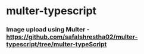 # multer-typescript
### Image upload using Multer - <a href = "https://github.com/safalshrestha02/multer-typescript/tree/multer-typeScript"> https://github.com/safalshrestha02/multer-typescript/tree/multer-typeScript </a>
